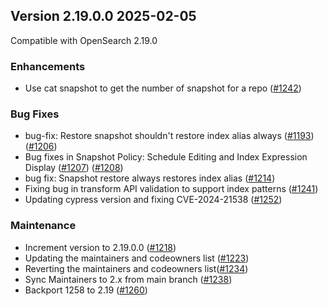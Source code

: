 ## Version 2.19.0.0 2025-02-05

Compatible with OpenSearch 2.19.0

### Enhancements
* Use cat snapshot to get the number of snapshot for a repo ([#1242](https://github.com/opensearch-project/index-management-dashboards-plugin/pull/1242))

### Bug Fixes
* bug-fix: Restore snapshot shouldn't restore index alias always ([#1193](https://github.com/opensearch-project/index-management-dashboards-plugin/pull/1193)) ([#1206](https://github.com/opensearch-project/index-management-dashboards-plugin/pull/1206))
* Bug fixes in Snapshot Policy: Schedule Editing and Index Expression Display ([#1207](https://github.com/opensearch-project/index-management-dashboards-plugin/pull/1207)) ([#1208](https://github.com/opensearch-project/index-management-dashboards-plugin/pull/1208))
* bug fix: Snapshot restore always restores index alias ([#1214](https://github.com/opensearch-project/index-management-dashboards-plugin/pull/1214))
* Fixing bug in transform API validation to support index patterns ([#1241](https://github.com/opensearch-project/index-management-dashboards-plugin/pull/1241))
* Updating cypress version and fixing CVE-2024-21538 ([#1252](https://github.com/opensearch-project/index-management-dashboards-plugin/pull/1252))

### Maintenance

* Increment version to 2.19.0.0 ([#1218](https://github.com/opensearch-project/index-management-dashboards-plugin/pull/1218))
* Updating the maintainers and codeowners list ([#1223](https://github.com/opensearch-project/index-management-dashboards-plugin/pull/1223)) 
* Reverting the maintainers and codeowners list([#1234](https://github.com/opensearch-project/index-management-dashboards-plugin/pull/1234))
* Sync Maintainers to 2.x from main branch ([#1238](https://github.com/opensearch-project/index-management-dashboards-plugin/pull/1238))
* Backport 1258 to 2.19 ([#1260](https://github.com/opensearch-project/index-management-dashboards-plugin/pull/1260))
  
